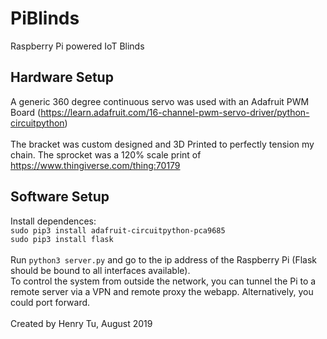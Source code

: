 # PiBlinds
Raspberry Pi powered IoT Blinds
<br>
## Hardware Setup<br>
A generic 360 degree continuous servo was used with an Adafruit PWM Board (https://learn.adafruit.com/16-channel-pwm-servo-driver/python-circuitpython)<br><br>
The bracket was custom designed and 3D Printed to perfectly tension my chain. The sprocket was a 120% scale print of https://www.thingiverse.com/thing:70179 
<br>
## Software Setup<br>
Install dependences:<br>
`sudo pip3 install adafruit-circuitpython-pca9685`<br>
`sudo pip3 install flask`
<br><br>
Run `python3 server.py` and go to the ip address of the Raspberry Pi (Flask should be bound to all interfaces available).
<br>
To control the system from outside the network, you can tunnel the Pi to a remote server via a VPN and remote proxy the webapp. Alternatively, you could port forward.
<br><br>
Created by Henry Tu, August 2019
